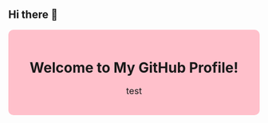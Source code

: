 ## Hi there 👋
<!-- Adding a pink banner as a background effect -->
<div style="background-color: pink; padding: 20px; text-align: center; border-radius: 10px;">
  <h1>Welcome to My GitHub Profile!</h1>
  <p style="font-size: 18px;">test</p>
</div>
<!--
**samhita-ganguly/samhita-ganguly** is a ✨ _special_ ✨ repository because its `README.md` (this file) appears on your GitHub profile.

Here are some ideas to get you started:

- 🔭 I’m currently working on ...
- 🌱 I’m currently learning ...
- 👯 I’m looking to collaborate on ...
- 🤔 I’m looking for help with ...
- 💬 Ask me about ...
- 📫 How to reach me: ...
- 😄 Pronouns: ...
- ⚡ Fun fact: ...
-->
